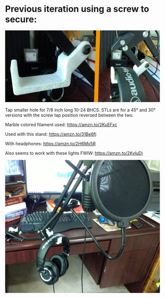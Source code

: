 # Previous iteration using a screw to secure:

![image](Headphones-combo.jpg)

Tap smaller hole for 7/8 inch long 10-24 BHCS. STLs are for a 45° and 30° versions with the screw tap position reversed between the two.

Marble colored filament used: https://amzn.to/2KuEFxc

Used with this stand: https://amzn.to/31Be6fj 

With headphones: https://amzn.to/2H6Mx5R

Also seems to work with these lights FWIW: https://amzn.to/2KvluDi

![image](zoomed-out.jpg)
